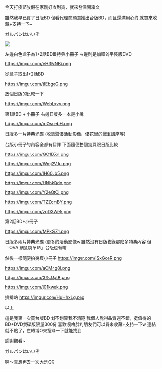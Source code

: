今天打疫苗放假在家剛好收到貨，就來發個開箱文

雖然我早已買了日版BD
但看代理商願意推出台版BD，而且還滿用心的
就買來收藏+支持一下~


ガルパンはいいぞ


![](https://imgur.com/tzMZTd3.png)

左邊白色盒子為1+2話BD跟特典小冊子
右邊則是加贈的平裝版DVD

https://imgur.com/eH3MNBi.png

從盒子取出1+2話BD

https://imgur.com/tlEbgeG.png

放個日版的比較一下


https://imgur.com/WebLxvv.png

第1話BD + 小冊子
右邊日版多一本是小說

https://imgur.com/mOspebH.png

日版多一片特典光碟 (收錄聲優活動影像，優花里的戰車講座等)


台版小冊子的內容全都有翻譯
下面隨便拍個幾頁跟日版比較

https://imgur.com/QC1B5xl.png

https://imgur.com/Wmj2VJu.png


https://imgur.com/IH60Jb5.png

https://imgur.com/HNhkQdn.png


https://imgur.com/Y2eQtCj.png

https://imgur.com/TZZcmBY.png



https://imgur.com/zqDXWe5.png

第2話BD+小冊子

https://imgur.com/MPkSiZ1.png

日版多兩片特典光碟 (更多的活動影像w
雖然沒有日版收錄那麼多特典內容
但「OVA 鯛魚燒革命」台版也有唷


然後一樣隨便拍幾頁小冊子
https://imgur.com/ISxGoaR.png

https://imgur.com/aCM4g8l.png


https://imgur.com/SXcUptR.png

https://imgur.com/j01kwek.png



排排站
https://imgur.com/HuHhxLg.png





以上

這是我第一次買台版BD
划不划算我不清楚
我個人覺得品質還不錯，挺值得的
BD+DVD雙碟版限量300份
喜歡嘎嚕胖的朋友們可以買來收藏+支持一下w
連結就不貼了，左轉博O來搜尋一下就能找到

感謝觀看~


ガルパンはいいぞ


啊～真想再去一次大洗QQ